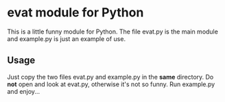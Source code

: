 # evat module for Python

This is a little funny module for Python.
The file evat.py is the main module and example.py is just an example of use.

## Usage

Just copy the two files evat.py and example.py in the **same** directory.
Do **not** open and look at evat.py, otherwise it's not so funny.
Run example.py and enjoy...
